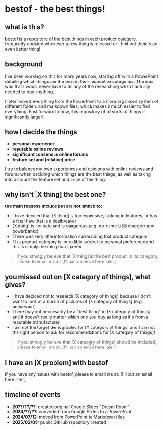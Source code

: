 # bestof - the best things!

## what is this?

bestof is a repository of the best things in each product category, frequently updated whenever a new thing is released or I find out there's an even better thing!

## background

I've been working on this for many years now, starting off with a PowerPoint detailing which things are the best in their respective categories. The idea was that I would never have to do any of the researching when I actually needed to buy anything. 

I later moved everything from the PowerPoint to a more organised system of different folders and markdown files, which makes it much easier to find everything. Fast forward to now, this repository of all sorts of things is significantly larger!

## how I decide the things

- **personal experience** 
- **reputable online reviews**
- **significant consensus online forums**
- **feature set and (relative) price**

I try to balance my own experiences and opinions with online reviews and forums when deciding which things are the best things, as well as taking into account the feature set and price of the thing.

## why isn't \[X thing] the best one?

**the main reasons include but are not limited to:**
- I have decided that \[X thing] is too expensive, lacking in features, or has a fatal flaw that is a dealbreaker
- \[X thing] is not safe and is dangerous (e.g. no-name USB chargers and powerbanks)
- There was very little information surrounding that product category
- This product category is incredibly subject to personal preference and this is simply the thing that I prefer

> if you strongly believe that \[X thing] is the best product in its category, please to email me at: \[I'll put an email here later] 

## you missed out on \[X category of things], what gives?

- I have decided not to research \[X category of things] because I don't want to look at a bunch of pictures of \[X category of things] (e.g. underwear)
- There may not neccesarily be a "best thing" in \[X category of things] and it doesn't really matter which one you buy as long as it's from a reputable manufacturer
- I am not the target demographic for \[X category of things] and I am not the right person to ask for recommendations for \[X category of things]!

> If you strongly believe that \[X cateogry of things] should be included, please to email me at: \[I'll put an email here later] 

## I have an \[X problem] with bestof

if you have any issues with bestof, please to email me at: \[I'll put an email here later] 

## timeline of events

- **20??/??/??:** created original Google Slides "Dream Room"
- **2024/??/??:** converted from Google Slides to a PowerPoint
- **2024/07/12:** moved from PowerPoint to Markdown files
- **2025/02/09:** public GitHub repository created
